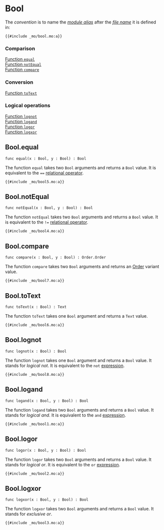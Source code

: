 # Bool

The _convention_ is to name the [_module alias_](/common-programming-concepts/modules.html#type-imports-and-renaming) after the [_file name_](/common-programming-concepts/modules.html#imports) it is defined in:

```motoko, run
{{#include _mo/bool.mo:a}}
```

### Comparison

[Function `equal`](#boolequal)  
[Function `notEqual`](#boolnotequal)  
[Function `compare`](#boolcompare)

### Conversion

[Function `toText`](#booltotext)

### Logical operations

[Function `lognot`](#boollognot)  
[Function `logand`](#boollogand)  
[Function `logor`](#boollogor)  
[Function `logxor`](#boollogxor)

## Bool.equal

```motoko
func equal(x : Bool, y : Bool) : Bool
```

The function `equal` takes two `Bool` arguments and returns a `Bool` value. It is equivalent to the `==` [relational operator](/common-programming-concepts/operators/relational-operators.html).

```motoko, run
{{#include _mo/bool5.mo:a}}
```

## Bool.notEqual

```motoko
func notEqual(x : Bool, y : Bool) : Bool
```

The function `notEqual` takes two `Bool` arguments and returns a `Bool` value. It is equivalent to the `!=` [relational operator](/common-programming-concepts/operators/relational-operators.html).

```motoko, run
{{#include _mo/bool4.mo:a}}
```

## Bool.compare

```motoko
func compare(x : Bool, y : Bool) : Order.Order
```

The function `compare` takes two `Bool` arguments and returns an [Order](/base-library/utils/order.html) variant value.

```motoko, run
{{#include _mo/bool7.mo:a}}
```

## Bool.toText

```motoko
func toText(x : Bool) : Text
```

The function `toText` takes one `Bool` argument and returns a `Text` value.

```motoko, run
{{#include _mo/bool6.mo:a}}
```

## Bool.lognot

```motoko
func lognot(x : Bool) : Bool
```

The function `lognot` takes one `Bool` argument and returns a `Bool` value. It stands for _logical not_. It is equivalent to the `not` [expression](/common-programming-concepts/operators/logical-expressions.html#not-expression).

```motoko, run
{{#include _mo/bool8.mo:a}}
```

## Bool.logand

```motoko
func logand(x : Bool, y : Bool) : Bool
```

The function `logand` takes two `Bool` arguments and returns a `Bool` value. It stands for _logical and_. It is equivalent to the `and` [expression](/common-programming-concepts/operators/logical-expressions.html#and-expression).

```motoko, run
{{#include _mo/bool1.mo:a}}
```

## Bool.logor

```motoko
func logor(x : Bool, y : Bool) : Bool
```

The function `logor` takes two `Bool` arguments and returns a `Bool` value. It stands for _logical or_. It is equivalent to the `or` [expression](/common-programming-concepts/operators/logical-expressions.html#or-expression).

```motoko, run
{{#include _mo/bool2.mo:a}}
```

## Bool.logxor

```motoko
func logxor(x : Bool, y : Bool) : Bool
```

The function `logxor` takes two `Bool` arguments and returns a `Bool` value. It stands for _exclusive or_.

```motoko, run
{{#include _mo/bool3.mo:a}}
```
